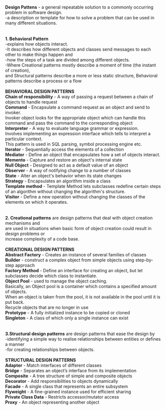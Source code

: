 **Design Pattens** - a general repeatable solution to a commonly occurring problem in software design.<br />
-a description or template for how to solve a problem that can be used in many different situations.<br />
<br />
<br />
**1. Behavioral Pattern** <br />
-explains how objects interact.<br />
-It describes how different objects and classes send messages to each other to make things happen and<br />
-how the steps of a task are divided among different objects.<br />
-Where Creational patterns mostly describe a moment of time (the instant of creation),<br />
and Structural patterns describe a more or less static structure, Behavioral patterns describe a process or a flow<br />
<br />
**BEHAVIORAL DESIGN PATTERNS**<br />
**Chain of responsibility** - A way of passing a request between a chain of objects to handle request<br />
**Command** - Encapsulate a command request as an object and send to invoker.<br />
Invoker object looks for the appropriate object which can handle this command and pass the command to the corresponding object<br />
**Interpreter** - A way to evaluate language grammar or expression.<br /> 
Involves implementing an expression interface which tells to interpret a particular context.<br />
This pattern is used in SQL parsing, symbol processing engine etc.<br />
**Iterator** - Sequentially access the elements of a collection<br />
**Mediator** - Define an object that encapsulates how a set of objects interact.<br />
**Memento** - Capture and restore an object's internal state<br />
**Null Object** - Designed to act as a default value of an object<br />
**Observer** - A way of notifying change to a number of classes<br />
**State** - Alter an object's behavior when its state changes<br />
**Strategy** - Encapsulates an algorithm inside a class<br />
**Template method** - Template Method lets subclasses redefine certain steps of an algorithm without changing the algorithm's structure.<br />
**Visitor** - Define a new operation without changing the classes of the elements on which it operates.<br />
<br /><br />
**2. Creational patterns** are design patterns that deal with object creation mechanisms and<br />
are used in situations when basic form of object creation could result in design problems or<br />
increase complexity of a code base.<br />
<br />
**CREATIONAL DESIGN PATTERNS**<br />
**Abstract Factory** - Creates an instance of several families of classes<br />
**Builder** - construct a complex object from simple objects using step-by-step approach<br />
**Factory Method** - Define an interface for creating an object, but let subclasses decide which class to instantiate.<br />
**Object Pool** - used to manage the object caching.<br />
Basically, an Object pool is a container which contains a specified amount of objects.<br /> 
When an object is taken from the pool, it is not available in the pool until it is put back.<br />
Recycle objects that are no longer in use<br />
**Prototype** - A fully initialized instance to be copied or cloned<br />
**Singleton** - A class of which only a single instance can exist<br />
<br />
<br />
**3.Structural design patterns** are design patterns that ease the design by<br />
-identifying a simple way to realise relationships between entities or defines a manner<br /> 
-for creating relationships between objects.<br /><br />
**STRUCTURAL DESIGN PATTERNS**<br />
**Adapter** - Match interfaces of different classes<br />
**Bridge** - Separates an object’s interface from its implementation<br />
**Composite** - A tree structure of simple and composite objects<br />
**Decorator** - Add responsibilities to objects dynamically<br />
**Facade** - A single class that represents an entire subsystem<br />
**Flyweight** - A fine-grained instance used for efficient sharing<br />
**Private Class Data** - Restricts accessor/mutator access<br />
**Proxy** - An object representing another object<br />
